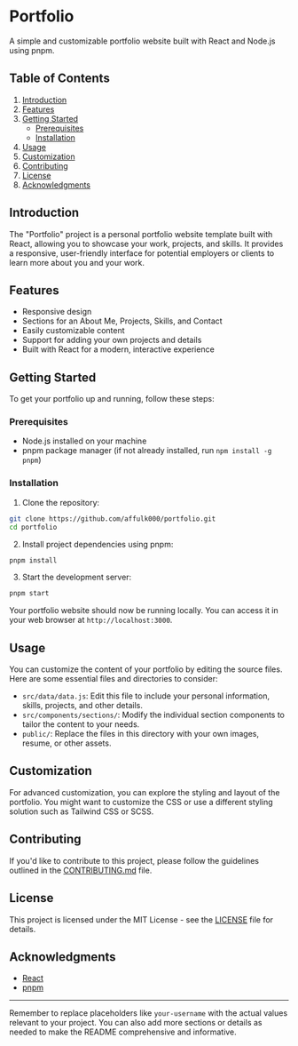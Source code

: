 # Portfolio

A simple and customizable portfolio website built with React and Node.js using pnpm.

## Table of Contents

1. [Introduction](#introduction)
2. [Features](#features)
3. [Getting Started](#getting-started)
    - [Prerequisites](#prerequisites)
    - [Installation](#installation)
4. [Usage](#usage)
5. [Customization](#customization)
6. [Contributing](#contributing)
7. [License](#license)
8. [Acknowledgments](#acknowledgments)

## Introduction

The "Portfolio" project is a personal portfolio website template built with React, allowing you to showcase your work, projects, and skills. It provides a responsive, user-friendly interface for potential employers or clients to learn more about you and your work.

## Features

- Responsive design
- Sections for an About Me, Projects, Skills, and Contact
- Easily customizable content
- Support for adding your own projects and details
- Built with React for a modern, interactive experience

## Getting Started

To get your portfolio up and running, follow these steps:

### Prerequisites

- Node.js installed on your machine
- pnpm package manager (if not already installed, run `npm install -g pnpm`)

### Installation

1. Clone the repository:

```bash
git clone https://github.com/affulk000/portfolio.git
cd portfolio
```

2. Install project dependencies using pnpm:

```bash
pnpm install
```

3. Start the development server:

```bash
pnpm start
```

Your portfolio website should now be running locally. You can access it in your web browser at `http://localhost:3000`.

## Usage

You can customize the content of your portfolio by editing the source files. Here are some essential files and directories to consider:

- `src/data/data.js`: Edit this file to include your personal information, skills, projects, and other details.
- `src/components/sections/`: Modify the individual section components to tailor the content to your needs.
- `public/`: Replace the files in this directory with your own images, resume, or other assets.

## Customization

For advanced customization, you can explore the styling and layout of the portfolio. You might want to customize the CSS or use a different styling solution such as Tailwind CSS or SCSS.

## Contributing

If you'd like to contribute to this project, please follow the guidelines outlined in the [CONTRIBUTING.md](CONTRIBUTING.md) file.

## License

This project is licensed under the MIT License - see the [LICENSE](LICENSE) file for details.

## Acknowledgments

- [React](https://reactjs.org/)
- [pnpm](https://pnpm.io/)

---

Remember to replace placeholders like `your-username` with the actual values relevant to your project. You can also add more sections or details as needed to make the README comprehensive and informative.